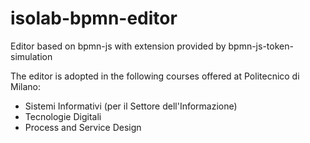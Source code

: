 # isolab-bpmn-editor

Editor based on bpmn-js with extension provided by bpmn-js-token-simulation

The editor is adopted in the following courses offered at Politecnico di Milano:
- Sistemi Informativi (per il Settore dell'Informazione)
- Tecnologie Digitali
- Process and Service Design
